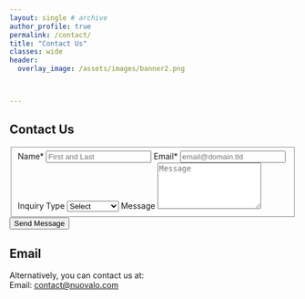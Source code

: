 ```yaml
---
layout: single # archive
author_profile: true
permalink: /contact/
title: "Contact Us"
classes: wide
header:
  overlay_image: /assets/images/banner2.png



---
```

## Contact Us

<form id="fs-frm" name="department-contact-form" accept-charset="utf-8" action="https://formspree.io/f/mbjpkdqa/" method="post">
  <fieldset id="fs-frm-inputs">
    <label for="full-name">Name*</label>
    <input type="text" name="name" id="full-name" placeholder="First and Last" required="" style="form:input">
    <label for="email-address">Email*</label>
    <input type="email" name="_replyto" id="email-address" placeholder="email@domain.tld" required="">
    <input type="text" name="_gotcha" style="display:none" />
    <label for="inquiry">Inquiry Type</label>
    <select name="inquiry" id="inquiry" required="">
      <option value="Select" selected="" disabled="">Select</option>
      <option value="Consulting">Consulting</option>
      <option value="Solutions">Solutions</option>
      <option value="Partnership">Partnership</option>
      <option value="Media">Media</option>
      <option value="Other">Other</option>
    </select>
    <label for="message">Message</label>
    <textarea rows="5" name="message" id="message" placeholder="Message" required=""></textarea>
    <input type="hidden" name="_subject" id="email-subject" value="Department Contact Form Submission">
  </fieldset>
  <input type="submit" value="Send Message">
</form>


## Email

Alternatively, you can contact us at:    
Email: [contact@nuovalo.com](mailto:contact@nuovalo.com)
